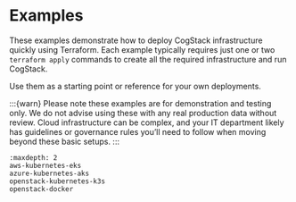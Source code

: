 # Examples

These examples demonstrate how to deploy CogStack infrastructure quickly using Terraform. Each example typically requires just one or two `terraform apply` commands to create all the required infrastructure and run CogStack.

Use them as a starting point or reference for your own deployments.

:::{warn}
Please note these examples are for demonstration and testing only. We do not advise using these with any real production data without review. Cloud infrastructure can be complex, and your IT department likely has guidelines or governance rules you’ll need to follow when moving beyond these basic setups.
:::

```{toctree}
:maxdepth: 2
aws-kubernetes-eks
azure-kubernetes-aks
openstack-kubernetes-k3s
openstack-docker
```
